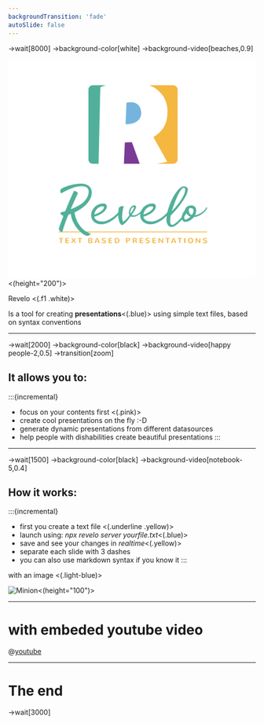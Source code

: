 ```yaml
---
backgroundTransition: 'fade'
autoSlide: false
---
```


->wait[8000]
->background-color[white]
->background-video[beaches,0.9]

![Logo](logo.png)<(height="200")>

Revelo <(.f1 .white)>

Is a tool for creating **presentations**<(.blue)> using simple text files,
based on syntax conventions

---
->wait[2000]
->background-color[black]
->background-video[happy people-2,0.5]
->transition[zoom]

## It allows you to:
:::{incremental}
- focus on your contents first <(.pink)>
- create cool presentations on the fly :-D
- generate dynamic presentations from different datasources
- help people with dishabilities create beautiful presentations
:::

---
->wait[1500]
->background-color[black]
->background-video[notebook-5,0.4]

## How it works:
:::{incremental}
- first you create a text file <(.underline .yellow)>
- launch using: *npx revelo server yourfile.txt*<(.blue)>
- save and see your changes in *realtime*<(.yellow)>
- separate each slide with 3 dashes
- you can also use markdown syntax if you know it
::: 

with an image <(.light-blue)>

![Minion](https://octodex.github.com/images/minion.png)<(height="100")>

---
# with embeded youtube video

@[youtube](ez_70v8PEgI)

---
# The end
->wait[3000]
